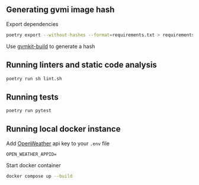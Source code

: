 ## Generating gvmi image hash

Export dependencies

```sh
poetry export --without-hashes --format=requirements.txt > requirements.txt
```

Use [gvmkit-build](https://golem-network.gitbook.io/golem-sdk-develop/requestor-tutorials/vm-runtime/convert-a-docker-image-into-a-golem-image) to generate a hash

## Running linters and static code analysis

```sh
poetry run sh lint.sh
```

## Running tests

```sh
poetry run pytest
```

## Running local docker instance

Add [OpenWeather](https://openweathermap.org/) api key to your `.env` file

```.env
OPEN_WEATHER_APPID=
```

Start docker container

```sh
docker compose up --build
```
